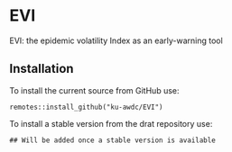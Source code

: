 # EVI
EVI: the epidemic volatility Index as an early-warning tool

## Installation

To install the current source from GitHub use:

    remotes::install_github("ku-awdc/EVI")	

To install a stable version from the drat repository use:

    ## Will be added once a stable version is available

